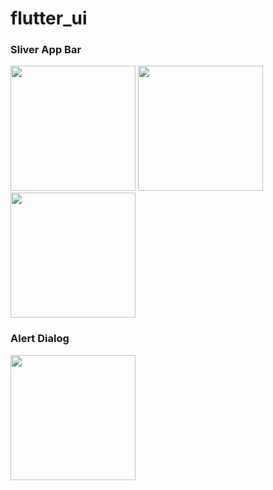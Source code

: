 # flutter_ui

### Sliver App Bar
<img src="https://github.com/AbdelrhmanAmer/flutter_ui/assets/93345509/da90f3b2-26f8-48c1-92d5-93d8989ab742" width="200"/>
<img src="https://github.com/AbdelrhmanAmer/flutter_ui/assets/93345509/fd971f41-2739-4604-bcab-26b168517602" width="200"/>
<img src="https://github.com/AbdelrhmanAmer/flutter_ui/assets/93345509/cb32f5e6-eb32-44dd-ba0c-a7580ff954d3" width="200"/>

### Alert Dialog
<img src="https://github.com/AbdelrhmanAmer/flutter_ui/assets/93345509/1097429a-1438-4590-8c0a-35e7b257cf39" width="200"/>
